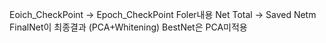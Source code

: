 Eoich_CheckPoint -> Epoch_CheckPoint Foler내용
Net Total -> Saved Netm FinalNet이 최종결과 (PCA+Whitening) BestNet은 PCA미적용
